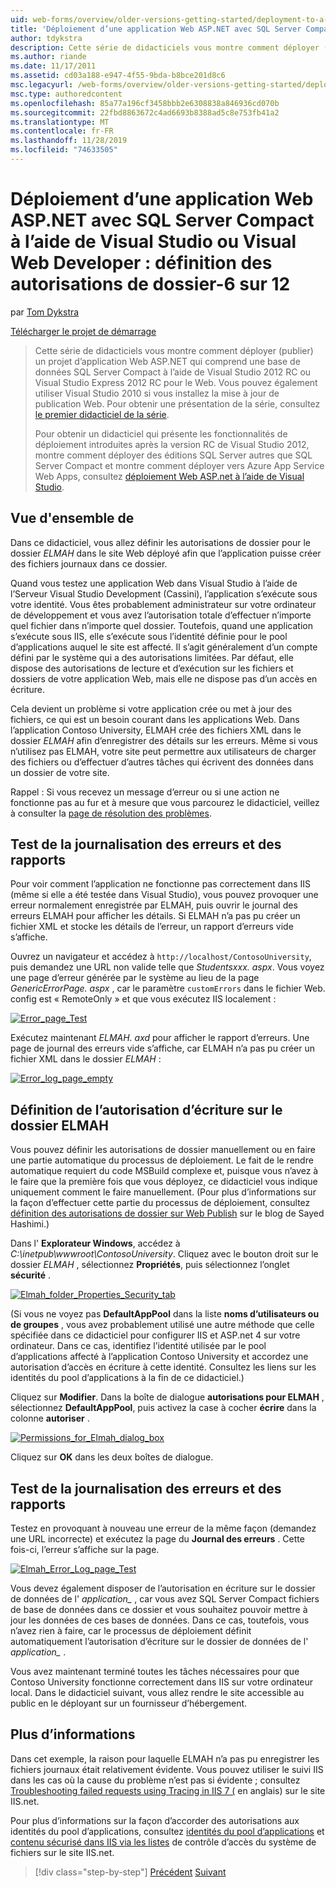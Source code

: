 ```yaml
---
uid: web-forms/overview/older-versions-getting-started/deployment-to-a-hosting-provider/deployment-to-a-hosting-provider-setting-folder-permissions-6-of-12
title: 'Déploiement d’une application Web ASP.NET avec SQL Server Compact à l’aide de Visual Studio ou Visual Web Developer : définition des autorisations de dossier-6 sur 12 | Microsoft Docs'
author: tdykstra
description: Cette série de didacticiels vous montre comment déployer (publier) un projet d’application Web ASP.NET qui comprend une base de données SQL Server Compact à l’aide de Stu...
ms.author: riande
ms.date: 11/17/2011
ms.assetid: cd03a188-e947-4f55-9bda-b8bce201d8c6
msc.legacyurl: /web-forms/overview/older-versions-getting-started/deployment-to-a-hosting-provider/deployment-to-a-hosting-provider-setting-folder-permissions-6-of-12
msc.type: authoredcontent
ms.openlocfilehash: 85a77a196cf3458bbb2e6308838a846936cd070b
ms.sourcegitcommit: 22fbd8863672c4ad6693b8388ad5c8e753fb41a2
ms.translationtype: MT
ms.contentlocale: fr-FR
ms.lasthandoff: 11/28/2019
ms.locfileid: "74633505"
---
```

# <a name="deploying-an-aspnet-web-application-with-sql-server-compact-using-visual-studio-or-visual-web-developer-setting-folder-permissions---6-of-12"></a>Déploiement d’une application Web ASP.NET avec SQL Server Compact à l’aide de Visual Studio ou Visual Web Developer : définition des autorisations de dossier-6 sur 12

par [Tom Dykstra](https://github.com/tdykstra)

[Télécharger le projet de démarrage](https://code.msdn.microsoft.com/Deploying-an-ASPNET-Web-4e31366b)

> Cette série de didacticiels vous montre comment déployer (publier) un projet d’application Web ASP.NET qui comprend une base de données SQL Server Compact à l’aide de Visual Studio 2012 RC ou Visual Studio Express 2012 RC pour le Web. Vous pouvez également utiliser Visual Studio 2010 si vous installez la mise à jour de publication Web. Pour obtenir une présentation de la série, consultez [le premier didacticiel de la série](deployment-to-a-hosting-provider-introduction-1-of-12.md).
> 
> Pour obtenir un didacticiel qui présente les fonctionnalités de déploiement introduites après la version RC de Visual Studio 2012, montre comment déployer des éditions SQL Server autres que SQL Server Compact et montre comment déployer vers Azure App Service Web Apps, consultez [déploiement Web ASP.net à l’aide de Visual Studio](../../deployment/visual-studio-web-deployment/introduction.md).

## <a name="overview"></a>Vue d'ensemble de

Dans ce didacticiel, vous allez définir les autorisations de dossier pour le dossier *ELMAH* dans le site Web déployé afin que l’application puisse créer des fichiers journaux dans ce dossier.

Quand vous testez une application Web dans Visual Studio à l’aide de l’Serveur Visual Studio Development (Cassini), l’application s’exécute sous votre identité. Vous êtes probablement administrateur sur votre ordinateur de développement et vous avez l’autorisation totale d’effectuer n’importe quel fichier dans n’importe quel dossier. Toutefois, quand une application s’exécute sous IIS, elle s’exécute sous l’identité définie pour le pool d’applications auquel le site est affecté. Il s’agit généralement d’un compte défini par le système qui a des autorisations limitées. Par défaut, elle dispose des autorisations de lecture et d’exécution sur les fichiers et dossiers de votre application Web, mais elle ne dispose pas d’un accès en écriture.

Cela devient un problème si votre application crée ou met à jour des fichiers, ce qui est un besoin courant dans les applications Web. Dans l’application Contoso University, ELMAH crée des fichiers XML dans le dossier *ELMAH* afin d’enregistrer des détails sur les erreurs. Même si vous n’utilisez pas ELMAH, votre site peut permettre aux utilisateurs de charger des fichiers ou d’effectuer d’autres tâches qui écrivent des données dans un dossier de votre site.

Rappel : Si vous recevez un message d’erreur ou si une action ne fonctionne pas au fur et à mesure que vous parcourez le didacticiel, veillez à consulter la [page de résolution des problèmes](deployment-to-a-hosting-provider-creating-and-installing-deployment-packages-12-of-12.md).

## <a name="testing-error-logging-and-reporting"></a>Test de la journalisation des erreurs et des rapports

Pour voir comment l’application ne fonctionne pas correctement dans IIS (même si elle a été testée dans Visual Studio), vous pouvez provoquer une erreur normalement enregistrée par ELMAH, puis ouvrir le journal des erreurs ELMAH pour afficher les détails. Si ELMAH n’a pas pu créer un fichier XML et stocke les détails de l’erreur, un rapport d’erreurs vide s’affiche.

Ouvrez un navigateur et accédez à `http://localhost/ContosoUniversity`, puis demandez une URL non valide telle que *Studentsxxx. aspx*. Vous voyez une page d’erreur générée par le système au lieu de la page *GenericErrorPage. aspx* , car le paramètre `customErrors` dans le fichier Web. config est « RemoteOnly » et que vous exécutez IIS localement :

[![Error_page_Test](deployment-to-a-hosting-provider-setting-folder-permissions-6-of-12/_static/image2.png)](deployment-to-a-hosting-provider-setting-folder-permissions-6-of-12/_static/image1.png)

Exécutez maintenant *ELMAH. axd* pour afficher le rapport d’erreurs. Une page de journal des erreurs vide s’affiche, car ELMAH n’a pas pu créer un fichier XML dans le dossier *ELMAH* :

[![Error_log_page_empty](deployment-to-a-hosting-provider-setting-folder-permissions-6-of-12/_static/image4.png)](deployment-to-a-hosting-provider-setting-folder-permissions-6-of-12/_static/image3.png)

## <a name="setting-write-permission-on-the-elmah-folder"></a>Définition de l’autorisation d’écriture sur le dossier ELMAH

Vous pouvez définir les autorisations de dossier manuellement ou en faire une partie automatique du processus de déploiement. Le fait de le rendre automatique requiert du code MSBuild complexe et, puisque vous n’avez à le faire que la première fois que vous déployez, ce didacticiel vous indique uniquement comment le faire manuellement. (Pour plus d’informations sur la façon d’effectuer cette partie du processus de déploiement, consultez [définition des autorisations de dossier sur Web Publish](http://sedodream.com/2011/11/08/SettingFolderPermissionsOnWebPublish.aspx) sur le blog de Sayed Hashimi.)

Dans l' **Explorateur Windows**, accédez à *C:\inetpub\wwwroot\ContosoUniversity*. Cliquez avec le bouton droit sur le dossier *ELMAH* , sélectionnez **Propriétés**, puis sélectionnez l’onglet **sécurité** .

[![Elmah_folder_Properties_Security_tab](deployment-to-a-hosting-provider-setting-folder-permissions-6-of-12/_static/image6.png)](deployment-to-a-hosting-provider-setting-folder-permissions-6-of-12/_static/image5.png)

(Si vous ne voyez pas **DefaultAppPool** dans la liste **noms d’utilisateurs ou de groupes** , vous avez probablement utilisé une autre méthode que celle spécifiée dans ce didacticiel pour configurer IIS et ASP.net 4 sur votre ordinateur. Dans ce cas, identifiez l’identité utilisée par le pool d’applications affecté à l’application Contoso University et accordez une autorisation d’accès en écriture à cette identité. Consultez les liens sur les identités du pool d’applications à la fin de ce didacticiel.)

Cliquez sur **Modifier**. Dans la boîte de dialogue **autorisations pour ELMAH** , sélectionnez **DefaultAppPool**, puis activez la case à cocher **écrire** dans la colonne **autoriser** .

[![Permissions_for_Elmah_dialog_box](deployment-to-a-hosting-provider-setting-folder-permissions-6-of-12/_static/image8.png)](deployment-to-a-hosting-provider-setting-folder-permissions-6-of-12/_static/image7.png)

Cliquez sur **OK** dans les deux boîtes de dialogue.

## <a name="retesting-error-logging-and-reporting"></a>Test de la journalisation des erreurs et des rapports

Testez en provoquant à nouveau une erreur de la même façon (demandez une URL incorrecte) et exécutez la page du **Journal des erreurs** . Cette fois-ci, l’erreur s’affiche sur la page.

[![Elmah_Error_Log_page_Test](deployment-to-a-hosting-provider-setting-folder-permissions-6-of-12/_static/image10.png)](deployment-to-a-hosting-provider-setting-folder-permissions-6-of-12/_static/image9.png)

Vous devez également disposer de l’autorisation en écriture sur le dossier de données de l' *application\_* , car vous avez SQL Server Compact fichiers de base de données dans ce dossier et vous souhaitez pouvoir mettre à jour les données de ces bases de données. Dans ce cas, toutefois, vous n’avez rien à faire, car le processus de déploiement définit automatiquement l’autorisation d’écriture sur le dossier de données de l' *application\_* .

Vous avez maintenant terminé toutes les tâches nécessaires pour que Contoso University fonctionne correctement dans IIS sur votre ordinateur local. Dans le didacticiel suivant, vous allez rendre le site accessible au public en le déployant sur un fournisseur d’hébergement.

## <a name="more-information"></a>Plus d’informations

Dans cet exemple, la raison pour laquelle ELMAH n’a pas pu enregistrer les fichiers journaux était relativement évidente. Vous pouvez utiliser le suivi IIS dans les cas où la cause du problème n’est pas si évidente ; consultez [Troubleshooting failed requests using Tracing in IIS 7 (](https://www.iis.net/learn/troubleshoot/using-failed-request-tracing/troubleshooting-failed-requests-using-tracing-in-iis) en anglais) sur le site IIS.net.

Pour plus d’informations sur la façon d’accorder des autorisations aux identités du pool d’applications, consultez [identités du pool d’applications](https://www.iis.net/learn/manage/configuring-security/application-pool-identities) et [contenu sécurisé dans IIS via les listes](https://www.iis.net/learn/get-started/planning-for-security/secure-content-in-iis-through-file-system-acls) de contrôle d’accès du système de fichiers sur le site IIS.net.

> [!div class="step-by-step"]
> [Précédent](deployment-to-a-hosting-provider-deploying-to-iis-as-a-test-environment-5-of-12.md)
> [Suivant](deployment-to-a-hosting-provider-deploying-to-the-production-environment-7-of-12.md)
